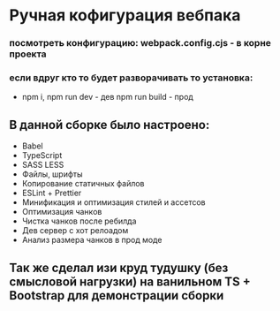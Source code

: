 # Ручная кофигурация вебпака

### посмотреть конфигурацию: webpack.config.cjs - в корне проекта

### если вдруг кто то будет разворачивать то установка: 
* npm i, npm run dev - дев npm run build - прод

## В данной сборке было настроено:
* Babel
* TypeScript
* SASS LESS
* Файлы, шрифты
* Копирование статичных файлов
* ESLint + Prettier
* Минификация и оптимизация стилей и ассетсов
* Оптимизация чанков
* Чистка чанков после ребилда
* Дев сервер с хот релоадом
* Анализ размера чанков в прод моде

## Так же сделал изи круд тудушку (без смысловой нагрузки) на ванильном TS + Bootstrap для демонстрации сборки
